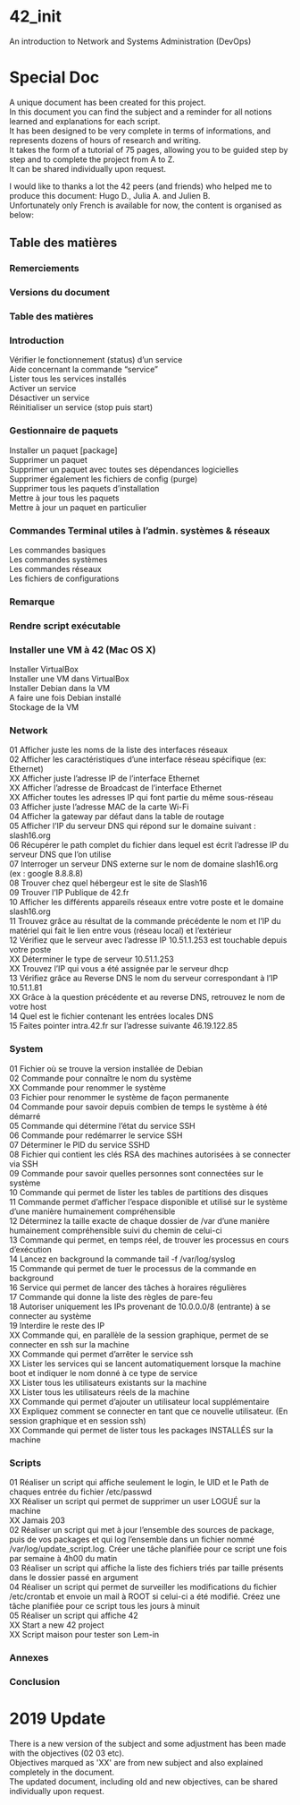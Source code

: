 # 42_init
An introduction to Network and Systems Administration (DevOps)

# Special Doc

A unique document has been created for this project.  
In this document you can find the subject and a reminder for all notions learned and explanations for each script.  
It has been designed to be very complete in terms of informations, and represents dozens of hours of research and writing.  
It takes the form of a tutorial of 75 pages, allowing you to be guided step by step and to complete the project from A to Z.  
It can be shared individually upon request.  

I would like to thanks a lot the 42 peers (and friends) who helped me to produce this document: Hugo D., Julia A. and Julien B.  
Unfortunately only French is available for now, the content is organised as below:

## Table des matières

### Remerciements
### Versions du document
### Table des matières

### Introduction
  Vérifier le fonctionnement (status) d’un service  
  Aide concernant la commande “service”  
  Lister tous les services installés  
  Activer un service  
  Désactiver un service  
  Réinitialiser un service (stop puis start)  

### Gestionnaire de paquets
  Installer un paquet [package]  
  Supprimer un paquet  
  Supprimer un paquet avec toutes ses dépendances logicielles  
  Supprimer également les fichiers de config (purge)  
  Supprimer tous les paquets d’installation   
  Mettre à jour tous les paquets   
  Mettre à jour un paquet en particulier  

### Commandes Terminal utiles à l’admin. systèmes & réseaux
  Les commandes basiques   
  Les commandes systèmes   
  Les commandes réseaux   
  Les fichiers de configurations  

### Remarque

### Rendre script exécutable

### Installer une VM à 42 (Mac OS X)
  Installer VirtualBox  
  Installer une VM dans VirtualBox  
  Installer Debian dans la VM  
  A faire une fois Debian installé  
  Stockage de la VM  
  
### Network
  01 Afficher juste les noms de la liste des interfaces réseaux  
  02 Afficher les caractéristiques d’une interface réseau spécifique (ex: Ethernet)  
  XX Afficher juste l’adresse IP de l’interface Ethernet  
  XX Afficher l’adresse de Broadcast de l’interface Ethernet  
  XX Afficher toutes les adresses IP qui font partie du même sous-réseau  
  03 Afficher juste l’adresse MAC de la carte Wi-Fi  
  04 Afficher la gateway par défaut dans la table de routage  
  05 Afficher l’IP du serveur DNS qui répond sur le domaine suivant : slash16.org  
  06 Récupérer le path complet du fichier dans lequel est écrit l’adresse IP du serveur DNS que l’on utilise  
  07 Interroger un serveur DNS externe sur le nom de domaine slash16.org (ex : google 8.8.8.8)  
  08 Trouver chez quel hébergeur est le site de Slash16   
  09 Trouver l’IP Publique de 42.fr   
  10 Afficher les différents appareils réseaux entre votre poste et le domaine slash16.org   
  11 Trouvez grâce au résultat de la commande précédente le nom et l’IP du matériel qui fait le lien entre vous (réseau local) et l’extérieur  
  12 Vérifiez que le serveur avec l’adresse IP 10.51.1.253 est touchable depuis votre poste   
  XX Déterminer le type de serveur 10.51.1.253   
  XX Trouvez l’IP qui vous a été assignée par le serveur dhcp   
  13 Vérifiez grâce au Reverse DNS le nom du serveur correspondant à l’IP 10.51.1.81   
  XX Grâce à la question précédente et au reverse DNS, retrouvez le nom de votre host   
  14 Quel est le fichier contenant les entrées locales DNS   
  15 Faites pointer intra.42.fr sur l’adresse suivante 46.19.122.85   

### System  
  01 Fichier où se trouve la version installée de Debian   
  02 Commande pour connaître le nom du système    
  XX Commande pour renommer le système    
  03 Fichier pour renommer le système de façon permanente    
  04 Commande pour savoir depuis combien de temps le système à été démarré    
  05 Commande qui détermine l’état du service SSH    
  06 Commande pour redémarrer le service SSH    
  07 Déterminer le PID du service SSHD    
  08 Fichier qui contient les clés RSA des machines autorisées à se connecter via SSH     
  09 Commande pour savoir quelles personnes sont connectées sur le système    
  10 Commande qui permet de lister les tables de partitions des disques    
  11 Commande permet d’afficher l’espace disponible et utilisé sur le système d’une manière humainement compréhensible    
  12 Déterminez la taille exacte de chaque dossier de /var d’une manière humainement compréhensible suivi du chemin de celui-ci    
  13 Commande qui permet, en temps réel, de trouver les processus en cours d’exécution   
  14 Lancez en background la commande tail -f /var/log/syslog    
  15 Commande qui permet de tuer le processus de la commande en background    
  16 Service qui permet de lancer des tâches à horaires régulières    
  17 Commande qui donne la liste des règles de pare-feu    
  18 Autoriser uniquement les IPs provenant de 10.0.0.0/8 (entrante) à se connecter au système    
  19 Interdire le reste des IP    
  XX Commande qui, en parallèle de la session graphique, permet de se connecter en ssh sur la machine     
  XX Commande qui permet d’arrêter le service ssh    
  XX Lister les services qui se lancent automatiquement lorsque la machine boot et indiquer le nom donné à ce type de service    
  XX Lister tous les utilisateurs existants sur la machine    
  XX Lister tous les utilisateurs réels de la machine    
  XX Commande qui permet d’ajouter un utilisateur local supplémentaire    
  XX Expliquez comment se connecter en tant que ce nouvelle utilisateur. (En session graphique et en session ssh)    
  XX Commande qui permet de lister tous les packages INSTALLÉS sur la machine    

### Scripts
  01 Réaliser un script qui affiche seulement le login, le UID et le Path de chaques entrée du fichier /etc/passwd   
  XX Réaliser un script qui permet de supprimer un user LOGUÉ sur la machine   
  XX Jamais 203  
  02 Réaliser un script qui met à jour l’ensemble des sources de package, puis de vos packages et qui log l’ensemble dans un fichier nommé /var/log/update_script.log. Créer une tâche planifiée pour ce script une fois par semaine à 4h00 du matin   
  03 Réaliser un script qui affiche la liste des fichiers triés par taille présents dans le dossier passé en argument  
  04 Réaliser un script qui permet de surveiller les modifications du fichier /etc/crontab et envoie un mail à ROOT si celui-ci a été modifié. Créez une tâche planifiée pour ce script tous les jours à minuit   
  05 Réaliser un script qui affiche 42    
  XX Start a new 42 project    
  XX Script maison pour tester son Lem-in    

### Annexes

### Conclusion

# 2019 Update
There is a new version of the subject and some adjustment has been made with the objectives (02 03 etc).  
Objectives marqued as 'XX' are from new subject and also explained completely in the document.  
The updated document, including old and new objectives, can be shared individually upon request.
